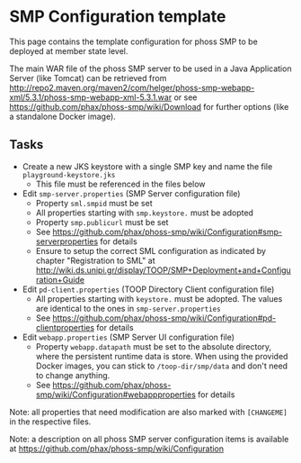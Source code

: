 # SMP Configuration template

This page contains the template configuration for phoss SMP to be deployed at member state level.

The main WAR file of the phoss SMP server to be used in a Java Application Server (like Tomcat) can be retrieved from http://repo2.maven.org/maven2/com/helger/phoss-smp-webapp-xml/5.3.1/phoss-smp-webapp-xml-5.3.1.war or see https://github.com/phax/phoss-smp/wiki/Download for further options (like a standalone Docker image). 

## Tasks

* Create a new JKS keystore with a single SMP key and name the file `playground-keystore.jks`
    * This file must be referenced in the files below
* Edit `smp-server.properties` (SMP Server configuration file)
    * Property `sml.smpid` must be set
    * All properties starting with `smp.keystore.` must be adopted
    * Property `smp.publicurl` must be set
    * See https://github.com/phax/phoss-smp/wiki/Configuration#smp-serverproperties for details
    * Ensure to setup the correct SML configuration as indicated by chapter "Registration to SML" at http://wiki.ds.unipi.gr/display/TOOP/SMP+Deployment+and+Configuration+Guide
* Edit `pd-client.properties` (TOOP Directory Client configuration file)
    * All properties starting with `keystore.` must be adopted. The values are identical to the ones in `smp-server.properties`
    * See https://github.com/phax/phoss-smp/wiki/Configuration#pd-clientproperties for details
* Edit `webapp.properties` (SMP Server UI configuration file)
    * Property `webapp.datapath` must be set to the absolute directory, where the persistent runtime data is store. When using the provided Docker images, you can stick to `/toop-dir/smp/data` and don't need to change anything.
    * See https://github.com/phax/phoss-smp/wiki/Configuration#webappproperties for details

Note: all properties that need modification are also marked with `[CHANGEME]` in the respective files.

Note: a description on all phoss SMP server configuration items is available at https://github.com/phax/phoss-smp/wiki/Configuration
